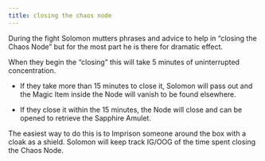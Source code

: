 ```yaml
---
title: closing the chaos node
---
```


During the fight Solomon mutters phrases and advice to help in “closing the Chaos Node” but for the most part he is there for dramatic effect.

When they begin the “closing” this will take 5 minutes of uninterrupted concentration. 

- If they take more than 15 minutes to close it, Solomon will pass out and the Magic Item inside the Node will vanish to be found elsewhere.

- If they close it within the 15 minutes, the Node will close and can be opened to retrieve the Sapphire Amulet. 

The easiest way to do this is to Imprison someone around the box with a cloak as a shield. Solomon will keep track IG/OOG of the time spent closing the Chaos Node. 

